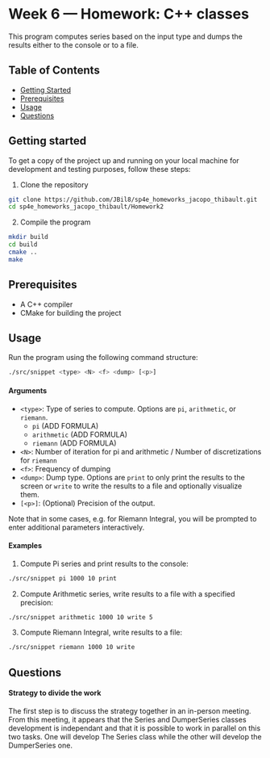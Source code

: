 # Week 6 — Homework: C++ classes

This program computes series based on the input type and dumps the results either to the console or to a file.

## Table of Contents

- [Getting Started](#getting-started)
- [Prerequisites](#prerequisites)
- [Usage](#usage)
- [Questions](#questions)


## Getting started

To get a copy of the project up and running on your local machine for development and testing purposes, follow these steps:

1. Clone the repository
```bash
git clone https://github.com/JBil8/sp4e_homeworks_jacopo_thibault.git
cd sp4e_homeworks_jacopo_thibault/Homework2
```
2. Compile the program
```bash
mkdir build
cd build
cmake ..
make
```

## Prerequisites

- A C++ compiler
- CMake for building the project

## Usage

Run the program using the following command structure:
```bash
./src/snippet <type> <N> <f> <dump> [<p>]
```

#### Arguments

- `<type>`: Type of series to compute. Options are `pi`, `arithmetic`, or `riemann`. 
    - `pi` (ADD FORMULA)
    - `arithmetic` (ADD FORMULA)
    - `riemann` (ADD FORMULA)
- `<N>`: Number of iteration for pi and arithmetic / Number of discretizations for `riemann`
- `<f>`: Frequency of dumping
- `<dump>`: Dump type. Options are `print` to only print the results to the screen or `write` to write the results to a file and optionally visualize them.
- `[<p>]`: (Optional) Precision of the output.

Note that in some cases, e.g. for Riemann Integral, you will be prompted to enter additional parameters interactively.

#### Examples

1. Compute Pi series and print results to the console:
```bash
./src/snippet pi 1000 10 print
```

2. Compute Arithmetic series, write results to a file with a specified precision:
```bash
./src/snippet arithmetic 1000 10 write 5
```

3. Compute Riemann Integral, write results to a file:
```bash
./src/snippet riemann 1000 10 write
```


## Questions

#### Strategy to divide the work

The first step is to discuss the strategy together in an in-person meeting. From this meeting, it appears that the Series and DumperSeries classes development is independant and that it is possible to work in parallel on this two tasks. One will develop The Series class while the other will develop the DumperSeries one. 